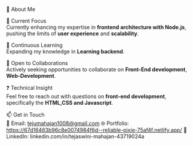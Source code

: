 👋 About Me

🎯 Current Focus  
Currently enhancing my expertise in **frontend architecture with Node.js**, pushing the limits of **user experience** and **scalability**.

🌱 Continuous Learning  
Expanding my knowledge in **Learning backend**.

🤝 Open to Collaborations  
Actively seeking opportunities to collaborate on **Front-End development**, **Web-Development**.

❓ Technical Insight  
Feel free to reach out with questions on **front-end development**, specifically the **HTML,CSS and Javascript**.

📫 Get in Touch  
📧 Email: tejumahajan1008@gmail.com 
🌐 Portfolio: https://67d16463b96c8e0074984f6d--reliable-pixie-75af4f.netlify.app/
🔗 LinkedIn: linkedin.com/in/tejaswini-mahajan-43719024a
